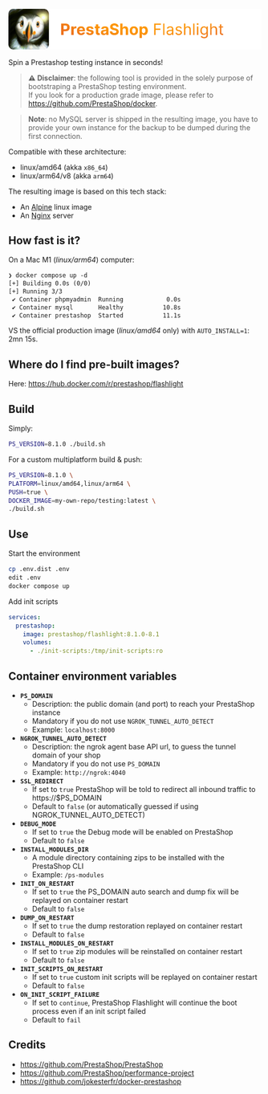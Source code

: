 ![PrestaShop Flashlight logo](./assets/prestashop_flashlight_logo.png)

Spin a Prestashop testing instance in seconds!

> **⚠️ Disclaimer**: the following tool is provided in the solely purpose of bootstraping a PrestaShop testing environment. <br>If you look for a production grade image, please refer to https://github.com/PrestaShop/docker.

> **Note**: no MySQL server is shipped in the resulting image, you have to provide your own instance for the backup to be dumped during the first connection.

Compatible with these architecture:

- linux/amd64 (akka `x86_64`)
- linux/arm64/v8 (akka `arm64`)

The resulting image is based on this tech stack:

- An [Alpine](https://alpine-linux.org) linux image
- An [Nginx](https://nginx.com) server

## How fast is it?

On a Mac M1 (_linux/arm64_) computer:

```
❯ docker compose up -d
[+] Building 0.0s (0/0)
[+] Running 3/3
 ✔ Container phpmyadmin  Running            0.0s
 ✔ Container mysql       Healthy           10.8s
 ✔ Container prestashop  Started           11.1s
```

VS the official production image (_linux/amd64_ only) with `AUTO_INSTALL=1`: 2mn 15s.

## Where do I find pre-built images?

Here: https://hub.docker.com/r/prestashop/flashlight

## Build

Simply:

```sh
PS_VERSION=8.1.0 ./build.sh
```

For a custom multiplatform build & push:

```sh
PS_VERSION=8.1.0 \
PLATFORM=linux/amd64,linux/arm64 \
PUSH=true \
DOCKER_IMAGE=my-own-repo/testing:latest \
./build.sh
```

## Use

Start the environment

```sh
cp .env.dist .env
edit .env
docker compose up
```

Add init scripts

```yaml
services:
  prestashop:
    image: prestashop/flashlight:8.1.0-8.1
    volumes:
      - ./init-scripts:/tmp/init-scripts:ro
```

## Container environment variables

- **`PS_DOMAIN`**
  - Description: the public domain (and port) to reach your PrestaShop instance
  - Mandatory if you do not use `NGROK_TUNNEL_AUTO_DETECT`
  - Example: `localhost:8000`
- **`NGROK_TUNNEL_AUTO_DETECT`**
  - Description: the ngrok agent base API url, to guess the tunnel domain of your shop
  - Mandatory if you do not use `PS_DOMAIN`
  - Example: `http://ngrok:4040`
- **`SSL_REDIRECT`**
  - If set to `true` PrestaShop will be told to redirect all inbound traffic to https://$PS_DOMAIN
  - Default to `false` (or automatically guessed if using NGROK_TUNNEL_AUTO_DETECT)
- **`DEBUG_MODE`**
  - If set to `true` the Debug mode will be enabled on PrestaShop
  - Default to `false`
- **`INSTALL_MODULES_DIR`**
  - A module directory containing zips to be installed with the PrestaShop CLI
  - Example: `/ps-modules`
- **`INIT_ON_RESTART`**
  - If set to `true` the PS_DOMAIN auto search and dump fix will be replayed on container restart
  - Default to `false`
- **`DUMP_ON_RESTART`**
  - If set to `true` the dump restoration replayed on container restart
  - Default to `false`
- **`INSTALL_MODULES_ON_RESTART`**
  - If set to `true` zip modules will be reinstalled on container restart
  - Default to `false`
- **`INIT_SCRIPTS_ON_RESTART`**
  - If set to `true` custom init scripts will be replayed on container restart
  - Default to `false`
- **`ON_INIT_SCRIPT_FAILURE`**
  - If set to `continue`, PrestaShop Flashlight will continue the boot process even if an init script failed
  - Default to `fail`

## Credits

- https://github.com/PrestaShop/PrestaShop
- https://github.com/PrestaShop/performance-project
- https://github.com/jokesterfr/docker-prestashop
